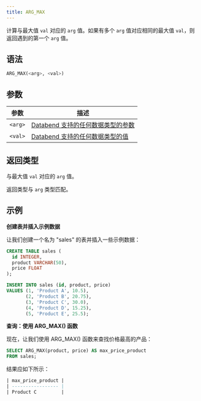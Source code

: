 ```yaml
---
title: ARG_MAX
---
```


计算与最大值 `val` 对应的 `arg` 值。如果有多个 `arg` 值对应相同的最大值 `val`，则返回遇到的第一个 `arg` 值。

## 语法

```sql
ARG_MAX(<arg>, <val>)
```

## 参数

| 参数      | 描述                                                                                       |
|-----------|---------------------------------------------------------------------------------------------------|
| `<arg>`   | [Databend 支持的任何数据类型的参数](../../00-sql-reference/10-data-types/index.md) |
| `<val>`   | [Databend 支持的任何数据类型的值](../../00-sql-reference/10-data-types/index.md)    |

## 返回类型

与最大值 `val` 对应的 `arg` 值。

返回类型与 `arg` 类型匹配。

## 示例

**创建表并插入示例数据**

让我们创建一个名为 "sales" 的表并插入一些示例数据：
```sql
CREATE TABLE sales (
  id INTEGER,
  product VARCHAR(50),
  price FLOAT
);

INSERT INTO sales (id, product, price)
VALUES (1, 'Product A', 10.5),
       (2, 'Product B', 20.75),
       (3, 'Product C', 30.0),
       (4, 'Product D', 15.25),
       (5, 'Product E', 25.5);
```

**查询：使用 ARG_MAX() 函数**

现在，让我们使用 ARG_MAX() 函数来查找价格最高的产品：
```sql
SELECT ARG_MAX(product, price) AS max_price_product
FROM sales;
```

结果应如下所示：
```sql
| max_price_product |
| ----------------- |
| Product C         |
```